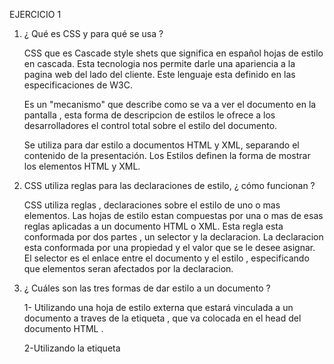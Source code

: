 EJERCICIO 1

1) ¿ Qué es CSS y para qué se usa ? 

    CSS que es Cascade style shets que significa en español hojas de estilo en cascada.
    Esta tecnologia nos permite darle una apariencia a la pagina web del lado del cliente.
    Este lenguaje esta definido en las especificaciones de W3C.

    Es un "mecanismo" que describe como se va a ver el documento en la pantalla , esta forma de descripcion de estilos le ofrece a los desarrolladores el control total sobre el estilo del documento.

    Se utiliza para dar estilo a documentos HTML y XML, separando el contenido de la  presentación. Los Estilos definen la forma de mostrar los elementos HTML y XML.

2) CSS utiliza reglas para las declaraciones de estilo, ¿ cómo funcionan ?

    CSS utiliza reglas , declaraciones sobre el estilo de uno o mas elementos. Las hojas de estilo estan compuestas por una o mas de esas reglas aplicadas a un documento HTML o XML.
    Esta regla esta conformada por dos partes , un selector y la declaracion. La declaracion esta conformada por una propiedad y el valor que se le desee asignar.
    El selector es el enlace entre el documento y el estilo , especificando que elementos seran afectados por la declaracion.

3) ¿ Cuáles son las tres formas de dar estilo a un documento ?

    1- Utilizando una hoja de estilo externa que estará vinculada a un documento a traves de la etiqueta <link> , que va colocada en el head del documento HTML .

    2-Utilizando la etiqueta <style>, en el documento html, generalmente se situa en el head . De esta forma los estilos seran aplicados antes de que la pagina se cargue por completo.

    3-Utilizando estilos directamente sobre los elementos que lo permiten a traves del atributo <style> dentro de <body>. Pero este tipo de estilo pierde las ventajas que ofrecen las hojas de estilo al mezclarse el contenido con la presentacion.
    	
4) ¿ Cuáles son los distintos tipos de selectores más utilizados ? 

    Podes seleccionar elementos de HTML en funcion del nombre del elemento, tambien se puede agrupar esos elementos colocando comas.
    Existe el selector universal (*) , este selecciona todos los elementos del HTML.
    Existen los selectores de clases (.nombreClase) para seleccionar todos los elementos con esa clase.
    Existen los selectores de ID (#nombreID) para seleccionar un elemento del HTML con ese ID.
    Existen selectores descendientes , colocamos el elemento padre y luego el hijo , entonces asi solo modificaremos a esos elementos solo si son hijos del padre que colocamos.

5) ¿ Qué es una pseudo-clase? Cuáles son las más utilizadas aplicadas a vínculos ?

    Es una palabra clave que se añade a los selectores y que especifica un estado especial del elemento seleccionado.
    Las mas utilizadas aplciadas a vinculos son =
     1- (:link) se refiere a un enlace (con atributo href) y apunta a un link que no ha sido visitado.
     2-(:visited) Se refiere a un enlace que ya ha sido visitado.

6) ¿ Qué es la herencia ?

    Es un mecanismo a traves del cual los elementos hijos adquieren propiedades de los elementos que los contienen.

7) ¿ En qué consiste el proceso denominado cascada?

    Esto consiste que cuando tienes varias reglas de CSS aplicadas a un mismo elemento , todas ellas deben converger en una serie de estilos en base a las reglas de la escifidad, al orden en el que aparecen y a su importancia.


EJERCICIO 2

La primera declaracion tiene un selector que nos dice que al parrafo que tenga el id "normal" se le cambia la fuente a un arial y si no toma la arial se usa helvetica , tambien nos indica el tamaño de la fuente de 11px y un grosor de texto de tipo bold.

La segunda declaracion tiene un selector que nos dice que a todos los elementos que tengan el id "destacado" se le aplicará un borde de tipo solido de color azul y de 2 pixeles de grosor.

La tercera declaracion tiene un selector que nos dice que a todos los elementos con el id "distinto" se le aplicara un fondo de color #9EC7EB y tendrán una letra de color rojo.

EJERCICIO 3

La primera declaración tiene un selector que nos dice que a los parrafos que contengan la clase "quitar" tengan el texto de color rojo.

La segunda declaracion tiene un selector que nos dice que a todos los elementos que tengan la clase "desarrollo" se le cambie el tamaño de la fuente a 8 pixeles.

La tercera declaracion tiene un selector que nos dice que a todos los elementos que contengan la clase "importante" se le cambie el tamaño de la fuente a 20 pixeles.

La prioridad de aplicacion siempre la tiene la ultima declaracion que se aplique , si es que se modifica lo mismo al mismo elemento.

EJERCICIO 4

a) Codigo 1 =
    
    La primer declaracion selecciona a todos los elementos y le da un color "green" , la segunda declaracion selecciona todos los links y les asigna el color "gray" , la tercera declaracion selecciona a los links y dice que si ya fueron visitados se les asigna el color "blue" , la cuarta declaracion selecciona a los links y cuando se pasa con el mouse por encima se le asigna un color "fuchsia" , la quinta declaracion selecciona a los links y dice que cuando un link este siendo seleccionado se le asigne el color "red" , la sexta declaracion selecciona todos los parrafos y le modifica el tipo de fuente , el color de la fuente y el tamaño y por ultima declaracion selecciona la clase contenido (en este caso es el parrafo del codigo) y le modifica el tamaño de la fuente y su grosor. 
    En este codigo lo que ocurre es que la ultima declaracion y la penultima modifican a un mismo elemento pero se toma en cuenta que como es en cascada la que prevalece es la ultima, por lo tanto el parrafo con la clase "contenido" quedara con un tamaño de fuente de 14px.

b) Codigo 2 =

    Lo que cambia en este codigo es que como la clase contenido está aplicada al body y este se modifica en la ultima declaracion entonces todos los elementos del body tendran un tamaño de fuente de 14px y un grosor tipo bold.



EJERCICIO 5

Hecho en (style.css)

EJERCICIO 6

Hecho en 
    ej-6.html
    ej-6.css
    mirar.html
